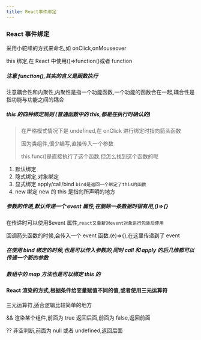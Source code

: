```yaml
---
title: React事件绑定
---
```


### React 事件绑定

采用小驼峰的方式来命名,如 onClick,onMouseover

this 绑定,在 React 中使用()=>function()或者 function

##### 注意 function(),其实的含义是函数执行

注意耦合性和内聚性,内聚性是指一个功能函数,一个功能的函数合在一起,耦合性是指功能与功能之间的耦合

##### this 的四种绑定规则 (普通函数中的 this,都是在执行时确认的)

> 在严格模式情况下是 undefined,在 onClick 进行绑定时指向箭头函数
>
> 因为类组件,很少编写,直接传入一个参数
>
> this.func()是直接执行了这个函数,但怎么找到这个函数的呢

1. 默认绑定
2. 隐式绑定,对象绑定
3. 显式绑定 apply/call/bind `bind是返回一个绑定了this的函数`
4. new 绑定 new 的 this 是指向所声明的地方

##### 参数的传递,默认传递一个 event 属性,在删除一条数据时很有用,()=>{}

在传递时可以使用$event 属性,`react又重新对event对象进行包装后使用`

回调箭头函数的时候,会传入一个 event 函数.(e)=>{},在这里传递到了 event

##### 在使用 bind 绑定的时候,也是可以传入参数的,同时 call 和 apply 的后几维都可以传递一个新的参数

##### 数组中的 map 方法也是可以绑定 this 的

#### React 渲染的方式,根据条件给变量赋值不同的值,或者使用三元运算符

三元运算符,适合逻辑比较简单的地方

&& 渲染某个组件,前面为 true 返回后面,前面为 false,返回前面

?? 非空判断,前面为 null 或者 undefined,返回后面
